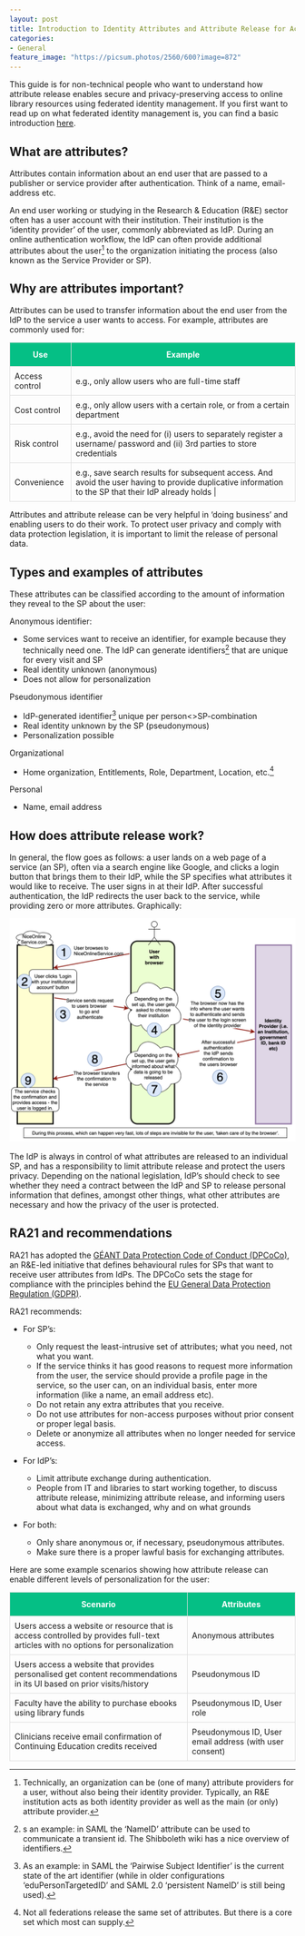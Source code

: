 ```yaml
---
layout: post
title: Introduction to Identity Attributes and Attribute Release for Access to Online Library Resources
categories:
- General
feature_image: "https://picsum.photos/2560/600?image=872"
---
```


This guide is for non-technical people who want to understand how attribute release enables secure and privacy-preserving access to online library resources using federated identity management. If you first want to read up on what federated identity management is, you can find a basic introduction [here](https://docs.google.com/document/d/12my34dszhjr7cj-YPM8g0hGUZ4KIBQLbL3hCVD-4h5c/edit).

## What are attributes?
Attributes contain information about an end user that are passed to a publisher or service provider after authentication. Think of a name, email-address etc.

An end user working or studying in the Research & Education (R&E) sector often has a user account with their institution. Their institution is the ‘identity provider’ of the user, commonly abbreviated as IdP. During an online authentication workflow, the IdP can often provide additional attributes about the user[^1] to the organization initiating the process (also known as the Service Provider or SP). 

## Why are attributes important?
Attributes can be used to transfer information about the end user from the IdP to the service a user wants to access. For example, attributes are commonly used for:

<table class="blog-table">
  <thead>
    <tr>
      <th style="border: 1px solid #ddd; padding: 8px; padding-bottom: 12px; padding-top: 12px; background-color: #05bf85; color: white; font-weight: bold;">Use</th>
      <th style="border: 1px solid #ddd; padding: 8px; padding-bottom: 12px; padding-top: 12px; background-color: #05bf85; color: white; font-weight: bold;">Example</th> 
    </tr>
  </thead>
  <tbody>
    <tr>
      <td style="border: 1px solid #ddd; padding: 8px;">Access control</td>
      <td style="border: 1px solid #ddd; padding: 8px;">e.g., only allow users who are full-time staff</td>
    </tr>
    <tr>
      <td style="border: 1px solid #ddd; padding: 8px;">Cost control</td>
      <td style="border: 1px solid #ddd; padding: 8px;">e.g., only allow users with a certain role, or from a certain department</td>
    </tr>
    <tr>
      <td style="border: 1px solid #ddd; padding: 8px;">Risk control</td>
      <td style="border: 1px solid #ddd; padding: 8px;">e.g., avoid the need for (i) users to separately register a username/ password and (ii) 3rd parties to store credentials</td>
    </tr>
    <tr>
      <td style="border: 1px solid #ddd; padding: 8px;">Convenience</td>
      <td style="border: 1px solid #ddd; padding: 8px;">e.g., save search results for subsequent access. And avoid the user having to provide duplicative information to the SP that their IdP already holds |</td>
    </tr>
  </tbody> 
</table>

Attributes and attribute release can be very helpful in ‘doing business’ and enabling users to do their work. To protect user privacy and comply with data protection legislation, it is important to limit the release of personal data.

## Types and examples of attributes
These attributes can be classified according to the amount of information they reveal to the SP about the user:

Anonymous identifier:

  * Some services want to receive an identifier, for example because they technically need one. The IdP can generate identifiers[^2] that are unique for every visit and SP
  * Real identity unknown (anonymous)
  * Does not allow for personalization

Pseudonymous identifier

  * IdP-generated identifier[^3] unique per person<>SP-combination
  * Real identity unknown by the SP (pseudonymous)
  * Personalization possible

Organizational

  * Home organization, Entitlements, Role, Department, Location, etc.[^4]

Personal

  * Name, email address

## How does attribute release work?
In general, the flow goes as follows: a user lands on a web page of a service (an SP), often via a search engine like Google, and clicks a login button that brings them to their IdP, while the SP specifies what attributes it would like to receive. The user signs in at their IdP. After successful authentication, the IdP redirects the user back to the service, while providing zero or more attributes. Graphically:

![Attribute Release Workflow Diagram](/assets/post-img/attribute-release.png)

The IdP is always in control of what attributes are released to an individual SP, and has a responsibility to limit attribute release and protect the users privacy. Depending on the national legislation, IdP’s should check to see whether they need a contract between the IdP and SP to release personal information that defines, amongst other things, what other attributes are necessary and how the privacy of the user is protected. 

## RA21 and recommendations
RA21 has adopted the [GÉANT Data Protection Code of Conduct (DPCoCo)](https://wiki.refeds.org/display/CODE/Data+Protection+Code+of+Conduct+Home), an R&E-led initiative that defines behavioural rules for SPs that want to receive user attributes from IdPs. The DPCoCo sets the stage for compliance with the principles behind the [EU General Data Protection Regulation (GDPR)](https://en.wikipedia.org/wiki/General_Data_Protection_Regulation).

RA21 recommends:

* For SP’s:
  * Only request the least-intrusive set of attributes; what you need, not what you want.
  * If the service thinks it has good reasons to request more information from the user, the service should provide a profile page in the service, so the user can, on an individual basis, enter more information (like a name, an email address etc).
  * Do not retain any extra attributes that you receive.
  * Do not use attributes for non-access purposes without prior consent or proper legal basis.
  * Delete or anonymize all attributes when no longer needed for service access.

* For IdP’s:
  * Limit attribute exchange during authentication.
  * People from IT and libraries to start working together, to discuss attribute release, minimizing attribute release, and informing users about what data is exchanged, why and on what grounds

* For both:
  * Only share anonymous or, if necessary, pseudonymous attributes.
  * Make sure there is a proper lawful basis for exchanging attributes.

Here are some example scenarios showing how attribute release can enable different levels of personalization for the user:

<table>
  <thead>
    <tr>
      <th style="border: 1px solid #ddd; padding: 8px; padding-bottom: 12px; padding-top: 12px; background-color: #05bf85; color: white; font-weight: bold;">Scenario</th>
      <th style="border: 1px solid #ddd; padding: 8px; padding-bottom: 12px; padding-top: 12px; background-color: #05bf85; color: white; font-weight: bold;">Attributes</th>
    </tr>
  </thead>
  <tbody>
    <tr>
      <td style="border: 1px solid #ddd; padding: 8px;">Users access a website or resource that is access controlled by provides full-text articles with no options for personalization</td>
      <td style="border: 1px solid #ddd; padding: 8px;">Anonymous attributes</td>
    </tr>
    <tr>
      <td style="border: 1px solid #ddd; padding: 8px;">Users access a website that provides personalised get content recommendations in its UI based on prior visits/history</td>
      <td style="border: 1px solid #ddd; padding: 8px;">Pseudonymous ID </td>
    </tr>
    <tr>
      <td style="border: 1px solid #ddd; padding: 8px;">Faculty have the ability to purchase ebooks using library funds</td>
      <td style="border: 1px solid #ddd; padding: 8px;">Pseudonymous ID, User role</td>
    </tr>
    <tr>
      <td style="border: 1px solid #ddd; padding: 8px;">Clinicians receive email confirmation of Continuing Education credits received</td>
      <td style="border: 1px solid #ddd; padding: 8px;">Pseudonymous ID, User email address (with user consent)</td>
    </tr>
  </tbody>
</table>


[^1]: Technically, an organization can be (one of many) attribute providers for a user, without also being their identity provider. Typically, an R&E institution acts as both identity provider as well as the main (or only) attribute provider.
[^2]: s an example: in SAML the ‘NameID’ attribute can be used to communicate a transient id. The Shibboleth wiki has a nice overview of identifiers.
[^3]: As an example: in SAML the ‘Pairwise Subject Identifier’ is the current state of the art identifier (while in older configurations ‘eduPersonTargetedID’ and SAML 2.0 ‘persistent NameID’ is still being used).
[^4]: Not all federations release the same set of attributes. But there is a core set which most can supply. 
